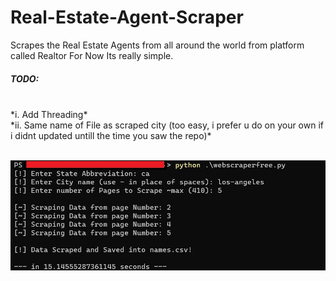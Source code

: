 # Real-Estate-Agent-Scraper
Scrapes the Real Estate Agents from all around the world from platform called Realtor
For Now Its really simple. 

<h5>TODO:</h5><br>
*i.  Add Threading* <br>
*ii. Same name of File as scraped city (too easy, i prefer u do on your own if i didnt updated untill the time you saw the repo)* <br>
<br>
    
![ShowCase](https://github.com/Jeevan-Gharate/Real-Estate-Agent-Scraper/blob/428f245716978a44a2027ce389dd4256d906234a/webscraper2.jpg)
